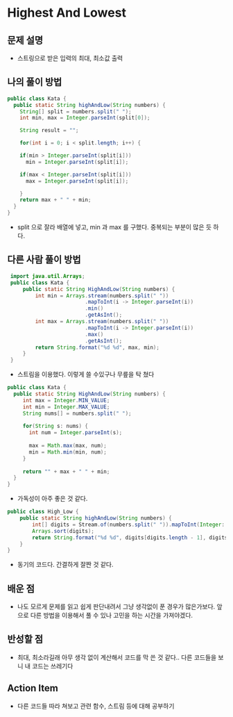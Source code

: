 # Highest And Lowest

## 문제 설명

* 스트링으로 받은 입력의 최대, 최소값 출력

## 나의 풀이 방법

```java
public class Kata {
  public static String highAndLow(String numbers) {
    String[] split = numbers.split(" ");
    int min, max = Integer.parseInt(split[0]);

    String result = "";

    for(int i = 0; i < split.length; i++) {

    if(min > Integer.parseInt(split[i]))
      min = Integer.parseInt(split[i]);

    if(max < Integer.parseInt(split[i]))
      max = Integer.parseInt(split[i]);

    }
    return max + " " + min;
  }
}
```
* split 으로 잘라 배열에 넣고, min 과 max 를 구했다. 중복되는 부분이 많은 듯 하다.

## 다른 사람 풀이 방법

```java
 import java.util.Arrays;
 public class Kata {
     public static String HighAndLow(String numbers) {
         int min = Arrays.stream(numbers.split(" "))
                         .mapToInt(i -> Integer.parseInt(i))
                         .min()
                         .getAsInt();
         int max = Arrays.stream(numbers.split(" "))
                         .mapToInt(i -> Integer.parseInt(i))
                         .max()
                         .getAsInt();
         return String.format("%d %d", max, min);
     }
 }
```
* 스트림을 이용했다. 이렇게 쓸 수있구나 무릎을 탁 쳤다 

```java
public class Kata {
  public static String HighAndLow(String numbers) {
     int max = Integer.MIN_VALUE;
     int min = Integer.MAX_VALUE;
     String nums[] = numbers.split(" ");
     
     for(String s: nums) {
       int num = Integer.parseInt(s);
       
       max = Math.max(max, num);
       min = Math.min(min, num);
     }  
     
     return "" + max + " " + min;
  }
}
```
* 가독성이 아주 좋은 것 같다.

```java
public class High_Low {
    public static String highAndLow(String numbers) {
        int[] digits = Stream.of(numbers.split(" ")).mapToInt(Integer::parseInt).toArray();
        Arrays.sort(digits);
        return String.format("%d %d", digits[digits.length - 1], digits[0]);
    }
}
```
* 동기의 코드다. 간결하게 잘짠 것 같다. 

## 배운 점

* 나도 모르게 문제를 읽고 쉽게 판단내려서 그냥 생각없이 푼 경우가 많은가보다. 앞으로 다른 방법을 이용해서 풀 수 있나 고민을 하는 시간을 가져야겠다. 

## 반성할 점
* 최대, 최소라길래 아무 생각 없이 계산해서 코드를 막 쓴 것 같다.. 다른 코드들을 보니 내 코드는 쓰레기다

## Action Item
* 다른 코드들 따라 쳐보고 관련 함수, 스트림 등에 대해 공부하기

